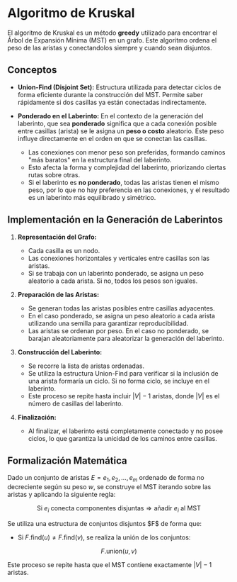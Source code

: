 # Algoritmo de Kruskal

El algoritmo de Kruskal es un método **greedy** utilizado para encontrar el Árbol de Expansión Mínima (MST) en un grafo. Este algoritmo ordena el peso de las aristas y conectandolos siempre y cuando sean disjuntos.

## Conceptos

* **Union-Find (Disjoint Set):** Estructura utilizada para detectar ciclos de forma eficiente durante la construcción del MST. Permite saber rápidamente si dos casillas ya están conectadas indirectamente.
* **Ponderado en el Laberinto:**
  En el contexto de la generación del laberinto, que sea **ponderado** significa que a cada conexión posible entre casillas (arista) se le asigna un **peso o costo** aleatorio. Este peso influye directamente en el orden en que se conectan las casillas.

  * Las conexiones con menor peso son preferidas, formando caminos "más baratos" en la estructura final del laberinto.
  * Esto afecta la forma y complejidad del laberinto, priorizando ciertas rutas sobre otras.
  * Si el laberinto es **no ponderado**, todas las aristas tienen el mismo peso, por lo que no hay preferencia en las conexiones, y el resultado es un laberinto más equilibrado y simétrico.

## Implementación en la Generación de Laberintos

1. **Representación del Grafo:**

   * Cada casilla es un nodo.
   * Las conexiones horizontales y verticales entre casillas son las aristas.
   * Si se trabaja con un laberinto ponderado, se asigna un peso aleatorio a cada arista. Si no, todos los pesos son iguales.

2. **Preparación de las Aristas:**

   * Se generan todas las aristas posibles entre casillas adyacentes.
   * En el caso ponderado, se asigna un peso aleatorio a cada arista utilizando una semilla para garantizar reproducibilidad.
   * Las aristas se ordenan por peso. En el caso no ponderado, se barajan aleatoriamente para aleatorizar la generación del laberinto.

3. **Construcción del Laberinto:**

   * Se recorre la lista de aristas ordenadas.
   * Se utiliza la estructura Union-Find para verificar si la inclusión de una arista formaría un ciclo. Si no forma ciclo, se incluye en el laberinto.
   * Este proceso se repite hasta incluir $|V| - 1$ aristas, donde $|V|$ es el número de casillas del laberinto.

4. **Finalización:**

   * Al finalizar, el laberinto está completamente conectado y no posee ciclos, lo que garantiza la unicidad de los caminos entre casillas.

## Formalización Matemática

Dado un conjunto de aristas $E = {e_1, e_2, ..., e_m}$ ordenado de forma no decreciente según su peso $w$, se construye el MST iterando sobre las aristas y aplicando la siguiente regla:

$$
\text{Si } e_i \text{ conecta componentes disjuntas} \Rightarrow \text{añadir } e_i \text{ al MST}
$$

Se utiliza una estructura de conjuntos disjuntos \$F\$ de forma que:

* Si $F.\text{find}(u) \neq F.\text{find}(v)$, se realiza la unión de los conjuntos:

$$
F.\text{union}(u, v)
$$

Este proceso se repite hasta que el MST contiene exactamente $|V| - 1$ aristas.
